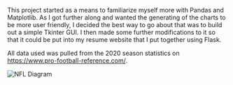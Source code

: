 This project started as a means to familiarize myself more with Pandas and Matplotlib. 
As I got further along and wanted the generating of the charts to be more user friendly, I decided the best way to go about that was to build out a simple Tkinter GUI. I then made some further modifications to it so that it could be put into my resume website that I put together using Flask.

All data used was pulled from the 2020 season statistics on https://www.pro-football-reference.com/.

![NFL Diagram](https://user-images.githubusercontent.com/88201329/137401862-aa0f5ea4-8b99-44ba-8afe-4844db565ce4.png)
